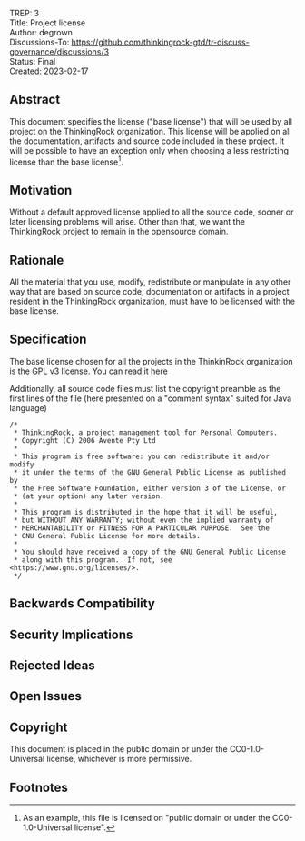 TREP: 3<br/>
Title: Project license<br/>
Author: degrown<br/>
Discussions-To: https://github.com/thinkingrock-gtd/tr-discuss-governance/discussions/3<br/>
Status: Final<br/>
Created: 2023-02-17<br/>


## Abstract

This document specifies the license ("base license") that will be used by all project on the ThinkingRock organization.
This license will be applied on all the documentation, artifacts and source code included in these project.
It will be possible to have an exception only when choosing a less restricting license than the base license[^1].


## Motivation

Without a default approved license applied to all the source code, sooner or later licensing problems will arise.
Other than that, we want the ThinkingRock project to remain in the opensource domain. 


## Rationale

All the material that you use, modify, redistribute or manipulate in any other way that are based on source code, documentation or artifacts in a project resident in the ThinkingRock organization, must have to be licensed with the base license. 


## Specification

The base license chosen for all the projects in the ThinkinRock organization is the GPL v3 license.
You can read it [here](https://www.gnu.org/licenses/gpl-3.0.en.html)

Additionally, all source code files must list the copyright preamble as the first lines of the file
(here presented on a "comment syntax" suited for Java language)

```
/*
 * ThinkingRock, a project management tool for Personal Computers. 
 * Copyright (C) 2006 Avente Pty Ltd
 * 
 * This program is free software: you can redistribute it and/or modify
 * it under the terms of the GNU General Public License as published by
 * the Free Software Foundation, either version 3 of the License, or
 * (at your option) any later version.
 * 
 * This program is distributed in the hope that it will be useful,
 * but WITHOUT ANY WARRANTY; without even the implied warranty of
 * MERCHANTABILITY or FITNESS FOR A PARTICULAR PURPOSE.  See the
 * GNU General Public License for more details.
 * 
 * You should have received a copy of the GNU General Public License
 * along with this program.  If not, see <https://www.gnu.org/licenses/>.
 */
```

## Backwards Compatibility


## Security Implications


## Rejected Ideas


## Open Issues


## Copyright

This document is placed in the public domain or under the CC0-1.0-Universal license,
whichever is more permissive.


## Footnotes

[^1]: As an example, this file is licensed on "public domain or under the CC0-1.0-Universal license".
